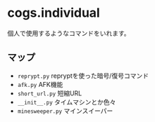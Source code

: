 # cogs.individual
個人で使用するようなコマンドをいれます。

## マップ
* `reprypt.py` repryptを使った暗号/復号コマンド
* `afk.py` AFK機能
* `short_url.py` 短縮URL
* `__init__.py` タイムマシンとか色々
* `minesweeper.py` マインスイーパー